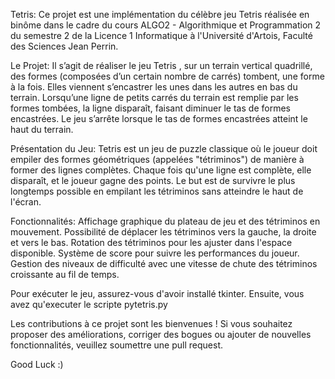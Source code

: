 Tetris:
Ce projet est une implémentation du célèbre jeu Tetris réalisée en binôme dans le cadre du cours ALGO2 - Algorithmique et Programmation 2 du semestre 2 de la Licence 1 Informatique à l'Université d'Artois, Faculté des Sciences Jean Perrin.

Le Projet:
Il s’agit de réaliser le jeu Tetris , sur un terrain vertical quadrillé, des formes (composées d’un certain nombre de carrés) tombent, une forme à la fois. Elles viennent s’encastrer les unes dans les autres en bas du terrain. Lorsqu’une ligne de petits carrés du terrain est remplie par les formes tombées, la ligne disparaît, faisant diminuer le tas de formes encastrées. Le jeu s’arrête lorsque le tas de formes encastrées atteint le haut du terrain.

Présentation du Jeu:
Tetris est un jeu de puzzle classique où le joueur doit empiler des formes géométriques (appelées "tétriminos") de manière à former des lignes complètes. Chaque fois qu'une ligne est complète, elle disparaît, et le joueur gagne des points. Le but est de survivre le plus longtemps possible en empilant les tétriminos sans atteindre le haut de l'écran.

Fonctionnalités:
Affichage graphique du plateau de jeu et des tétriminos en mouvement.
Possibilité de déplacer les tétriminos vers la gauche, la droite et vers le bas.
Rotation des tétriminos pour les ajuster dans l'espace disponible.
Système de score pour suivre les performances du joueur.
Gestion des niveaux de difficulté avec une vitesse de chute des tétriminos croissante au fil de temps.

Pour exécuter le jeu, assurez-vous d'avoir installé tkinter. Ensuite, vous avez qu'executer le scripte pytetris.py

Les contributions à ce projet sont les bienvenues ! Si vous souhaitez proposer des améliorations, corriger des bogues ou ajouter de nouvelles fonctionnalités, veuillez soumettre une pull request.

Good Luck :) 
